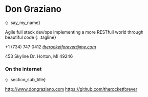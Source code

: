 # <span class = "who_am_i"> Don Graziano
{: .say_my_name}

Agile full stack dev/ops implementing a more RESTfull world through beautiful code
{: .tagline}

+1 (734) 747 0412
*therocketforever@me.com*

453 Skyline Dr.
Horton, MI 49246

### On the internet
{: .section_sub_title}

http://www.dongraziano.com
https://github.com/therocketforever

